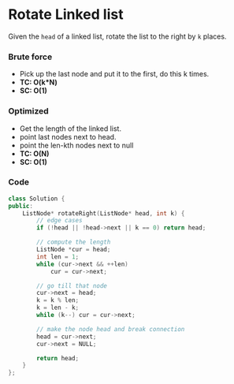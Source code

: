 # Rotate Linked list

Given the `head` of a linked list, rotate the list to the right by `k` places.

### Brute force

-   Pick up the last node and put it to the first, do this k times.
-   **TC: O(k\*N)**
-   **SC: O(1)**

### Optimized

-   Get the length of the linked list.
-   point last nodes next to head.
-   point the len-kth nodes next to null
-   **TC: O(N)**
-   **SC: O(1)**

### Code

```cpp
class Solution {
public:
    ListNode* rotateRight(ListNode* head, int k) {
        // edge cases
        if (!head || !head->next || k == 0) return head;

        // compute the length
        ListNode *cur = head;
        int len = 1;
        while (cur->next && ++len)
            cur = cur->next;

        // go till that node
        cur->next = head;
        k = k % len;
        k = len - k;
        while (k--) cur = cur->next;

        // make the node head and break connection
        head = cur->next;
        cur->next = NULL;

        return head;
    }
};
```
